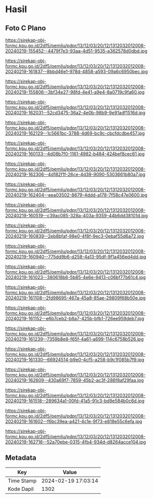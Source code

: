 # Hasil

## Foto C Plano

https://sirekap-obj-formc.kpu.go.id/2df5/pemilu/pdpr/13/12/03/20/12/1312032012008-20240219-155452--4479f7e3-93aa-4d51-9535-a362578d0dbd.jpg

https://sirekap-obj-formc.kpu.go.id/2df5/pemilu/pdpr/13/12/03/20/12/1312032012008-20240219-161837--8bbd46e1-978d-4858-a593-09a6c6950bec.jpg

https://sirekap-obj-formc.kpu.go.id/2df5/pemilu/pdpr/13/12/03/20/12/1312032012008-20240219-155806--3bf34e27-98fd-4e41-a9e4-8a0719c9fa60.jpg

https://sirekap-obj-formc.kpu.go.id/2df5/pemilu/pdpr/13/12/03/20/12/1312032012008-20240219-162031--52cd3475-36a2-4e0b-98b9-9e91adf1516d.jpg

https://sirekap-obj-formc.kpu.go.id/2df5/pemilu/pdpr/13/12/03/20/12/1312032012008-20240219-162129--1c5661bc-3788-4d69-bc9c-cbcfdcdbe457.jpg

https://sirekap-obj-formc.kpu.go.id/2df5/pemilu/pdpr/13/12/03/20/12/1312032012008-20240219-160133--4d08b7f0-1161-4982-b484-424bef8cec61.jpg

https://sirekap-obj-formc.kpu.go.id/2df5/pemilu/pdpr/13/12/03/20/12/1312032012008-20240219-162306--4d182f1f-26ce-4d39-9090-5303661b80a7.jpg

https://sirekap-obj-formc.kpu.go.id/2df5/pemilu/pdpr/13/12/03/20/12/1312032012008-20240219-162404--eea03502-8679-4ddd-a178-7f58c47e0600.jpg

https://sirekap-obj-formc.kpu.go.id/2df5/pemilu/pdpr/13/12/03/20/12/1312032012008-20240219-160519--c39ac085-328a-403a-9359-44b6dd38101d.jpg

https://sirekap-obj-formc.kpu.go.id/2df5/pemilu/pdpr/13/12/03/20/12/1312032012008-20240219-160839--2eb8bfaf-98e0-4f8f-9ec3-0ebaf55d6a72.jpg

https://sirekap-obj-formc.kpu.go.id/2df5/pemilu/pdpr/13/12/03/20/12/1312032012008-20240219-160940--775dd9b6-d258-4a13-95df-9f1a456ed4dd.jpg

https://sirekap-obj-formc.kpu.go.id/2df5/pemilu/pdpr/13/12/03/20/12/1312032012008-20240219-161023--380618b6-5b85-4e6e-9413-c06bf77b61c4.jpg

https://sirekap-obj-formc.kpu.go.id/2df5/pemilu/pdpr/13/12/03/20/12/1312032012008-20240219-161108--2fd98695-467a-45a8-85ae-29809f68b50e.jpg

https://sirekap-obj-formc.kpu.go.id/2df5/pemilu/pdpr/13/12/03/20/12/1312032012008-20240219-161152--e6b7ceb2-b8a7-425b-bfb1-726ee959deb7.jpg

https://sirekap-obj-formc.kpu.go.id/2df5/pemilu/pdpr/13/12/03/20/12/1312032012008-20240219-161239--7359b8e8-f65f-4a61-a699-114c6758b526.jpg

https://sirekap-obj-formc.kpu.go.id/2df5/pemilu/pdpr/13/12/03/20/12/1312032012008-20240219-161330--66924514-b9e0-4cf5-a258-b9c1f085b7f9.jpg

https://sirekap-obj-formc.kpu.go.id/2df5/pemilu/pdpr/13/12/03/20/12/1312032012008-20240219-162609--430a69f7-7859-45b2-ac3f-286f8af29faa.jpg

https://sirekap-obj-formc.kpu.go.id/2df5/pemilu/pdpr/13/12/03/20/12/1312032012008-20240219-161518--289634a1-00fd-41a5-91c3-bd9e584b0c6d.jpg

https://sirekap-obj-formc.kpu.go.id/2df5/pemilu/pdpr/13/12/03/20/12/1312032012008-20240219-161602--f6bc39ea-a421-4c1e-9f73-e818e55c6efa.jpg

https://sirekap-obj-formc.kpu.go.id/2df5/pemilu/pdpr/13/12/03/20/12/1312032012008-20240219-162716--52a70ebe-0315-4fb4-934d-d8264acce104.jpg


## Metadata

| Key        | Value               |
| ---------- | ------------------- |
| Time Stamp | 2024-02-19 17:03:14 |
| Kode Dapil | 1302                |



